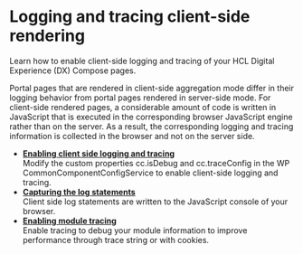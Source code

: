 # Logging and tracing client-side rendering

Learn how to enable client-side logging and tracing of your HCL Digital Experience (DX) Compose pages.

Portal pages that are rendered in client-side aggregation mode differ in their logging behavior from portal pages rendered in server-side mode. For client-side rendered pages, a considerable amount of code is written in JavaScript that is executed in the corresponding browser JavaScript engine rather than on the server. As a result, the corresponding logging and tracing information is collected in the browser and not on the server side.

-   **[Enabling client side logging and tracing](csa2t_trbl_nbllogtrc.md)**  
Modify the custom properties cc.isDebug and cc.traceConfig in the WP CommonComponentConfigService to enable client-side logging and tracing.
-   **[Capturing the log statements](csa2t_trbl_captlogs.md)**  
Client side log statements are written to the JavaScript console of your browser.
-   **[Enabling module tracing](csa2t_trble_tracemod.md)**  
Enable tracing to debug your module information to improve performance through trace string or with cookies.



